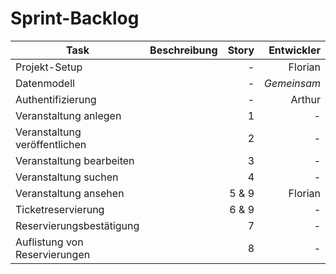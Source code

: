 # Sprint-Backlog

| Task                          | Beschreibung | Story |  Entwickler |
| ----------------------------- | ------------ | ----: | ----------: |
| Projekt-Setup                 |              |     - |     Florian |
| Datenmodell                   |              |     - | *Gemeinsam* |
| Authentifizierung             |              |     - |      Arthur |
| Veranstaltung anlegen         |              |     1 |           - |
| Veranstaltung veröffentlichen |              |     2 |           - |
| Veranstaltung bearbeiten      |              |     3 |           - |
| Veranstaltung suchen          |              |     4 |           - |
| Veranstaltung ansehen         |              | 5 & 9 |     Florian |
| Ticketreservierung            |              | 6 & 9 |           - |
| Reservierungsbestätigung      |              |     7 |           - |
| Auflistung von Reservierungen |              |     8 |           - |
